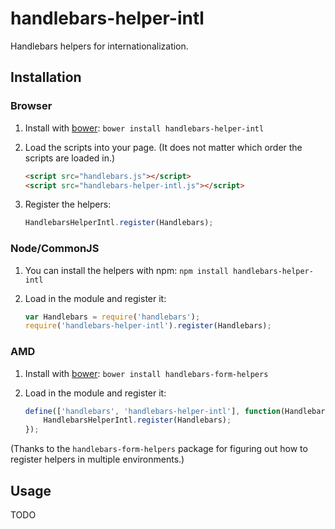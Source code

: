 handlebars-helper-intl
======================

Handlebars helpers for internationalization.


## Installation


### Browser

1. Install with [bower](http://bower.io/): `bower install handlebars-helper-intl`
2. Load the scripts into your page. (It does not matter which order the scripts are loaded in.)

    ```html
    <script src="handlebars.js"></script>
    <script src="handlebars-helper-intl.js"></script>
    ```

3. Register the helpers:

    ```javascript
    HandlebarsHelperIntl.register(Handlebars);
    ```


### Node/CommonJS

1. You can install the helpers with npm: `npm install handlebars-helper-intl`
2. Load in the module and register it:

    ```javascript
    var Handlebars = require('handlebars');
    require('handlebars-helper-intl').register(Handlebars);
    ```


### AMD

1. Install with [bower](http://bower.io/): `bower install handlebars-form-helpers`
3. Load in the module and register it:

    ```javascript
    define(['handlebars', 'handlebars-helper-intl'], function(Handlebars, HandlebarsHelperIntl) {
        HandlebarsHelperIntl.register(Handlebars);
    });
    ```

(Thanks to the `handlebars-form-helpers` package for figuring out how to register helpers in multiple environments.)


## Usage

TODO


